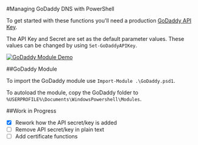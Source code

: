#Managing GoDaddy DNS with PowerShell

To get started with these functions you'll need a production [GoDaddy API Key](https://developer.godaddy.com/keys/).

The API Key and Secret are set as the default parameter values. These values can be changed by using `Set-GoDaddyAPIKey`.

[![GoDaddy Module Demo](https://s6.postimg.org/3metixx7l/demoss.png)](http://www.youtube.com/watch?v=8vczfFLdK_Y)

##GoDaddy Module

To import the GoDaddy module use `Import-Module .\GoDaddy.psd1`.

To autoload the module, copy the GoDaddy folder to `%USERPROFILE%\Documents\WindowsPowershell\Modules`.

##Work in Progress

- [x] Rework how the API secret/key is added
- [ ] Remove API secret/key in plain text
- [ ] Add certificate functions